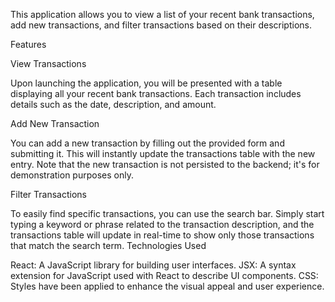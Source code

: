

This application allows you to view a list of your recent bank transactions, add new transactions, and filter transactions based on their descriptions.

Features

View Transactions

Upon launching the application, you will be presented with a table displaying all your recent bank transactions. Each transaction includes details such as the date, description, and amount.

Add New Transaction

You can add a new transaction by filling out the provided form and submitting it. This will instantly update the transactions table with the new entry. Note that the new transaction is not persisted to the backend; it's for demonstration purposes only.

Filter Transactions

To easily find specific transactions, you can use the search bar. Simply start typing a keyword or phrase related to the transaction description, and the transactions table will update in real-time to show only those transactions that match the search term. Technologies Used

React: A JavaScript library for building user interfaces.
JSX: A syntax extension for JavaScript used with React to describe UI components.
CSS: Styles have been applied to enhance the visual appeal and user experience.

